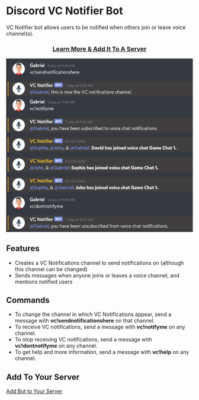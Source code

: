 # Discord VC Notifier Bot

VC Notifier bot allows users to be notified when others join or leave voice channel(s).

<h3 align="center">
  <a href="https://vcnotifier.github.io/">Learn More & Add It To A Server</a>
</h3>


<div align="center">
  <img alt="Bot Demo" src="demo.png" />
</div>

## Features

 - Creates a VC Notifications channel to send notifications on (although this channel can be changed)
 - Sends messages when anyone joins or leaves a voice channel, and mentions notified users

## Commands

 - To change the channel in which VC Notifications appear, send a message with **vc!sendnotificationshere** on that channel.
 - To receive VC notifications, send a message with **vc!notifyme** on any channel.
 - To stop receiving VC notifications, send a message with **vc!dontnotifyme** on any channel.
 - To get help and more information, send a message with **vc!help** on any channel.

## Add To Your Server

[Add Bot to Your Server](https://discord.com/oauth2/authorize?client_id=719725777997922396&permissions=50333712&scope=bot)
